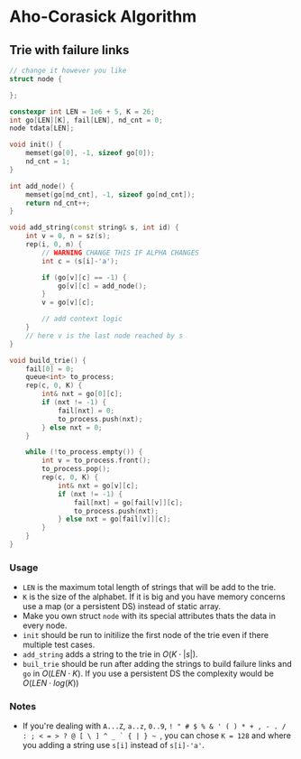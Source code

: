 # Aho-Corasick Algorithm

## Trie with failure links

```cpp
// change it however you like
struct node {

};

constexpr int LEN = 1e6 + 5, K = 26;
int go[LEN][K], fail[LEN], nd_cnt = 0;
node tdata[LEN];

void init() {
	memset(go[0], -1, sizeof go[0]);
	nd_cnt = 1;
}

int add_node() {
    memset(go[nd_cnt], -1, sizeof go[nd_cnt]);
    return nd_cnt++;
}

void add_string(const string& s, int id) {
    int v = 0, n = sz(s);
    rep(i, 0, n) {
        // WARNING CHANGE THIS IF ALPHA CHANGES
        int c = (s[i]-'a');

        if (go[v][c] == -1) {
            go[v][c] = add_node();
        }
        v = go[v][c];

        // add context logic
    }
    // here v is the last node reached by s
}

void build_trie() {
    fail[0] = 0;
    queue<int> to_process;
    rep(c, 0, K) {
        int& nxt = go[0][c];
        if (nxt != -1) {
            fail[nxt] = 0;
            to_process.push(nxt);
        } else nxt = 0;
    }

    while (!to_process.empty()) {
        int v = to_process.front();
        to_process.pop();
        rep(c, 0, K) {
            int& nxt = go[v][c];
            if (nxt != -1) {
                fail[nxt] = go[fail[v]][c];
                to_process.push(nxt);
            } else nxt = go[fail[v]][c];
        }
    }
}
```

### Usage

- `LEN` is the maximum total length of strings that will be add to the trie.
- `K` is the size of the alphabet. If it is big and you have memory concerns use a map (or a persistent DS) instead of static array.
- Make you own struct `node` with its special attributes thats the data in every node.
- `init` should be run to initilize the first node of the trie even if there multiple test cases.
- `add_string` adds a string to the trie in $O(K \cdot |s|)$.
- `buil_trie` should be run after adding the strings to build failure links and `go` in $O(LEN \cdot K)$. If you use a persistent DS the complexity would be $O(LEN \cdot log(K))$

### Notes

- If you're dealing with `A...Z`, `a..z`, `0..9`, `` ! " # $ % & ' ( ) * + , - . / : ; < = > ? @ [ \ ] ^ _ ` { | } ~  ``, you can chose `K = 128` and where you adding a string use `s[i]` instead of `s[i]-'a'`.
